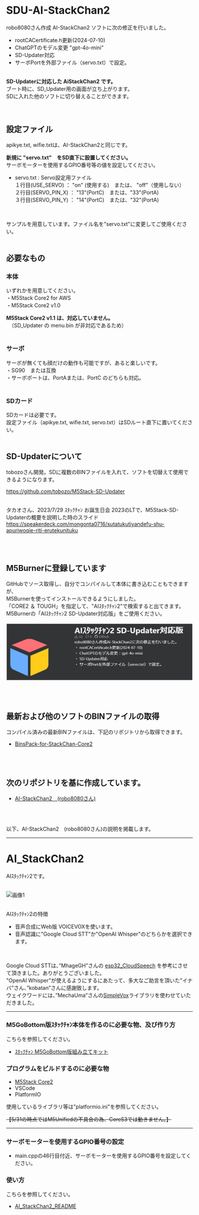 # SDU-AI-StackChan2

robo8080さん作成 AI-StackChan2 ソフトに次の修正を行いました。<br>
- rootCACertificate.h更新(2024-07-10)</b>
- ChatGPTのモデル変更 "gpt-4o-mini" 
- SD-Updater対応<br>
- サーボPortを外部ファイル（servo.txt）で設定。<br>
<br>
<b>SD-Updaterに対応した AiStackChan2 です。</b><br>
ブート時に、SD_Updater用の画面が立ち上がります。<br>
SDに入れた他のソフトに切り替えることができます。<br>
<br><br>

## 設定ファイル
apikye.txt, wifie.txtは、AI-StackChan2と同じです。

<b>新規に "servo.txt"　をSD直下に設置してください。</b><br>
サーボモーターを使用するGPIO番号等の値を設定してください。
- servo.txt :  Servo設定用ファイル<br>
１行目(USE_SERVO)   ： "on" (使用する)　または、 "off"（使用しない）<br>
２行目(SERVO_PIN_X) ： "13"(PortC)　または、"33"(PortA)<br>
３行目(SERVO_PIN_Y) ： "14"(PortC)　または、"32"(PortA)<br>
<br>

サンプルを用意しています。ファイル名を"servo.txt"に変更してご使用ください。<br>
<br>


## 必要なもの
### 本体<br>
いずれかを用意してください。<br>
・M5Stack Core2 for AWS<br>
・M5Stack Core2 v1.0<br>

<b>M5Stack Core2 v1.1 は、対応していません。</b><br>
　（SD_Updater の menu.bin が非対応であるため）<br>
<br>

### サーボ
サーボが無くても顔だけの動作も可能ですが、あると楽しいです。<br>
・SG90　または互換<br>
・サーボポートは、PortAまたは、PortC のどちらも対応。<br>
<br>

### SDカード
SDカードは必要です。<br>
設定ファイル（apikye.txt, wifie.txt, servo.txt）はSDルート直下に置いてください。
<br>
<br>


## SD-Updaterについて
tobozoさん開発。SDに複数のBINファイルを入れて、ソフトを切替えて使用できるようになります。<br>

 https://github.com/tobozo/M5Stack-SD-Updater<br><br>


タカオさん、2023/7/29 ｽﾀｯｸﾁｬﾝ お誕生日会 2023のLTで、M5Stack-SD-Updaterの概要を説明した時のスライド<br>
https://speakerdeck.com/mongonta0716/sutatukutiyandefu-shu-apuriwoqie-riti-erutekunituku

<br><br>



## M5Burnerに登録しています
GitHubでソース取得し、自分でコンパイルして本体に書き込むこともできますが、<br>
M5Burnerを使ってインストールできるようにしました。<br>
「CORE2 ＆ TOUGH」を指定して、"AIｽﾀｯｸﾁｬﾝ2"で検索すると出てきます。<br>
M5Burnerの「AIｽﾀｯｸﾁｬﾝ2 SD-Updater対応版」をご使用ください。<br>
<br>
![画像](images/M5BurnerSDU-AI-StackChan2v102.png)<br><br>

<br>


## 最新および他のソフトのBINファイルの取得
コンパイル済みの最新BINファイルは、下記のリポジトリから取得できます。
- [BinsPack-for-StackChan-Core2](https://github.com/NoRi-230401/BinsPack-for-StackChan-Core2)<br><br><br><br>


## 次のリポジトリを基に作成しています。
- [AI-StackChan2　(robo8080さん)](https://github.com/robo8080/AI_StackChan2)<br>
<br>
<br>

以下、AI-StackChan2　(robo8080さん)の説明を掲載します。

-----

# AI_StackChan2
AIｽﾀｯｸﾁｬﾝ2です。
<br><br>

![画像1](images/image1.png)<br><br>

AIｽﾀｯｸﾁｬﾝ2の特徴<br>

* 音声合成にWeb版 VOICEVOXを使います。
* 音声認識に"Google Cloud STT"か"OpenAI Whisper"のどちらかを選択できます。
<br>

Google Cloud STTは、”MhageGH”さんの [esp32_CloudSpeech](https://github.com/MhageGH/esp32_CloudSpeech/ "Title") を参考にさせて頂きました。ありがとうございました。<br>
"OpenAI Whisper"が使えるようにするにあたって、多大なご助言を頂いた”イナバ”さん、”kobatan”さんに感謝致します。<br>
ウェイクワードには、”MechaUma”さんの[SimpleVox](https://github.com/MechaUma/SimpleVox/ "Title")ライブラリを使わせていただきました。

---


### M5GoBottom版ｽﾀｯｸﾁｬﾝ本体を作るのに必要な物、及び作り方 ###
こちらを参照してください。<br>
* [ｽﾀｯｸﾁｬﾝ M5GoBottom版組み立てキット](https://raspberrypi.mongonta.com/about-products-stackchan-m5gobottom-version/ "Title")<br>

### プログラムをビルドするのに必要な物 ###
* [M5Stack Core2](http://www.m5stack.com/ "Title")<br>
* VSCode<br>
* PlatformIO<br>

使用しているライブラリ等は"platformio.ini"を参照してください。<br>

~~【5/31の時点ではM5Unifiedの不具合の為、CoreS3では動きません。】~~<br>

---

### サーボモーターを使用するGPIO番号の設定 ###
* main.cppの46行目付近、サーボモーターを使用するGPIO番号を設定してください。


### 使い方 ###

こちらを参照してください。<br>

* [AI_StackChan2_README](https://github.com/robo8080/AI_StackChan2_README/ "Title")<br>
<br>
<br>
<br>
